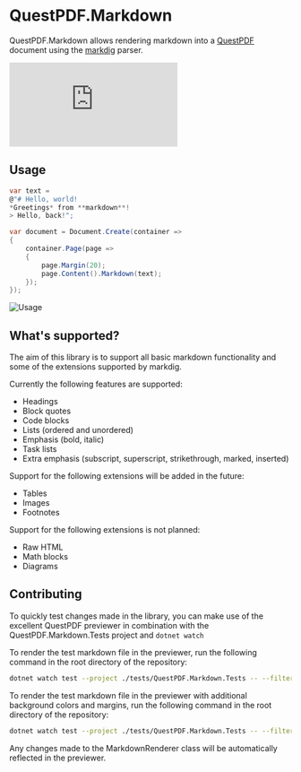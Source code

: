 # QuestPDF.Markdown
QuestPDF.Markdown allows rendering markdown into a [QuestPDF](https://www.questpdf.com/) document using the [markdig](https://github.com/xoofx/markdig) parser.

![Nuget](https://img.shields.io/nuget/v/QuestPDF.Markdown)

## Usage
```csharp
var text = 
@"# Hello, world!
*Greetings* from **markdown**!
> Hello, back!";

var document = Document.Create(container =>
{
    container.Page(page =>
    {
        page.Margin(20);
        page.Content().Markdown(text);
    });
});
```

![Usage](https://github.com/christiaanderidder/QuestPDF.Markdown/blob/main/img/usage.png?raw=true)

## What's supported?
The aim of this library is to support all basic markdown functionality and some of the extensions supported by markdig.

Currently the following features are supported:
- Headings
- Block quotes
- Code blocks
- Lists (ordered and unordered)
- Emphasis (bold, italic)
- Task lists
- Extra emphasis (subscript, superscript, strikethrough, marked, inserted)

Support for the following extensions will be added in the future:
- Tables
- Images
- Footnotes

Support for the following extensions is not planned:
- Raw HTML
- Math blocks
- Diagrams

## Contributing
To quickly test changes made in the library, you can make use of the excellent QuestPDF previewer in combination with the QuestPDF.Markdown.Tests project and `dotnet watch`

To render the test markdown file in the previewer, run the following command in the root directory of the repository:
```zsh
dotnet watch test --project ./tests/QuestPDF.Markdown.Tests -- --filter Name=Render
```

To render the test markdown file in the previewer with additional background colors and margins, run the following command in the root directory of the repository:
```zsh
dotnet watch test --project ./tests/QuestPDF.Markdown.Tests -- --filter Name=RenderDebug
```

Any changes made to the MarkdownRenderer class will be automatically reflected in the previewer.
